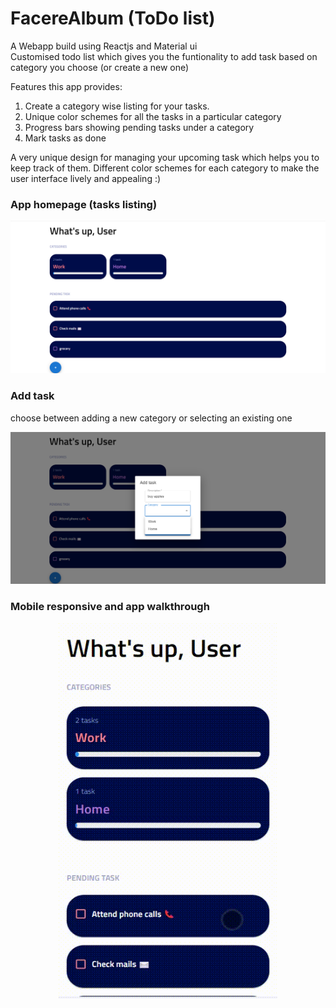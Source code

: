 # FacereAlbum (ToDo list)

A Webapp build using Reactjs and Material ui </br>
Customised todo list which gives you the funtionality to add task based on category you choose (or create a new one)

Features this app provides:
1. Create a category wise listing for your tasks.
2. Unique color schemes for all the tasks in a particular category
3. Progress bars showing pending tasks under a category
4. Mark tasks as done 

A very unique design for managing your upcoming task which helps you to keep track of them.
Different color schemes for each category to make the user interface lively and appealing :)

### App homepage (tasks listing)

![](app-screenshots/1.png)


### Add task 
choose between adding a new category or selecting an existing one

![](app-screenshots/2.png)


### Mobile responsive and app walkthrough

<p align="center">
  <img src="app-screenshots/1.gif" width="350" height="600" />
</p>
